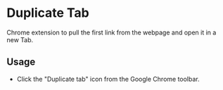 Duplicate Tab
=============

Chrome extension to pull the first link from the webpage and open it in a new Tab.

## Usage

* Click the "Duplicate tab" icon from the Google Chrome toolbar.
